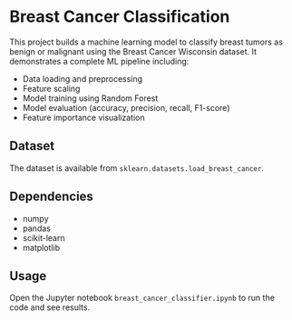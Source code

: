 # Breast Cancer Classification

This project builds a machine learning model to classify breast tumors as benign or malignant using the Breast Cancer Wisconsin dataset. It demonstrates a complete ML pipeline including:

- Data loading and preprocessing
- Feature scaling
- Model training using Random Forest
- Model evaluation (accuracy, precision, recall, F1-score)
- Feature importance visualization

## Dataset

The dataset is available from `sklearn.datasets.load_breast_cancer`.

## Dependencies

- numpy
- pandas
- scikit-learn
- matplotlib

## Usage

Open the Jupyter notebook `breast_cancer_classifier.ipynb` to run the code and see results.

